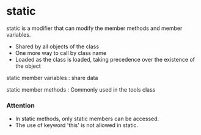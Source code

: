 # static

static is a modifier that can modify the member methods
and member variables.

- Shared by all objects of the class
- One more way to call by class name
- Loaded as the class is loaded, taking precedence over the existence of the object

static member variables : share data

static member methods : Commonly used in the tools class

### Attention
- In static methods, only static members can be accessed.
- The use of keyword 'this' is not allowed in static.